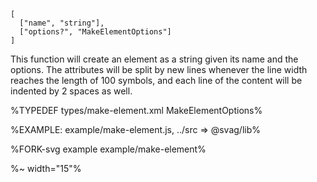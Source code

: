 ```### makeElement => string
[
  ["name", "string"],
  ["options?", "MakeElementOptions"]
]
```

This function will create an element as a string given its name and the options. The attributes will be split by new lines whenever the line width reaches the length of 100 symbols, and each line of the content will be indented by 2 spaces as well.

%TYPEDEF types/make-element.xml MakeElementOptions%

%EXAMPLE: example/make-element.js, ../src => @svag/lib%

%FORK-svg example example/make-element%

%~ width="15"%